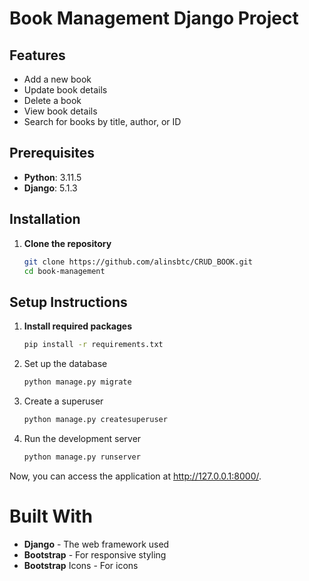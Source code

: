 # Book Management Django Project
## Features

- Add a new book
- Update book details
- Delete a book
- View book details
- Search for books by title, author, or ID

## Prerequisites

- **Python**: 3.11.5
- **Django**: 5.1.3
## Installation
1. **Clone the repository**
   ```bash
   git clone https://github.com/alinsbtc/CRUD_BOOK.git
   cd book-management
## Setup Instructions
1. **Install required packages**
    ```bash
    pip install -r requirements.txt
2. Set up the database
    ```bash
   python manage.py migrate
3. Create a superuser
    ```bash
   python manage.py createsuperuser
4. Run the development server
    ```bash
   python manage.py runserver
Now, you can access the application at http://127.0.0.1:8000/.
# Built With
- **Django** - The web framework used
- **Bootstrap** - For responsive styling
- **Bootstrap** Icons - For icons
